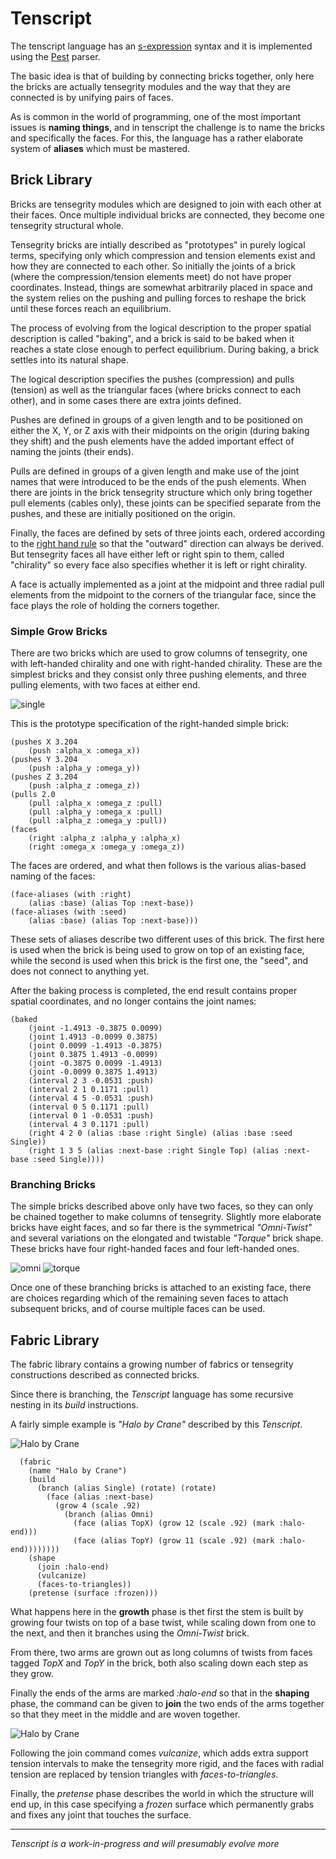 # Tenscript

The tenscript language has an [s-expression](https://en.wikipedia.org/wiki/S-expression) syntax and it is implemented using the [Pest](https://pest.rs/) parser.

The basic idea is that of building by connecting bricks together, only here the bricks are actually tensegrity modules and the way that they are connected is by unifying pairs of faces.

As is common in the world of programming, one of the most important issues is **naming things**, and in tenscript the challenge is to name the bricks and specifically the faces. For this, the language has a rather elaborate system of **aliases** which must be mastered.

## Brick Library

Bricks are tensegrity modules which are designed to join with each other at their faces. Once multiple individual bricks are connected, they become one tensegrity structural whole.

Tensegrity bricks are intially described as "prototypes" in purely logical terms, specifying only which compression and tension elements exist and how they are connected to each other. So initially the joints of a brick (where the compression/tension elements meet) do not have proper coordinates.  Instead, things are somewhat arbitrarily placed in space and the system relies on the pushing and pulling forces to reshape the brick until these forces reach an equilibrium.

The process of evolving from the logical description to the proper spatial description is called "baking", and a brick is said to be baked when it reaches a state close enough to perfect equilibrium. During baking, a brick settles into its natural shape.

The logical description specifies the pushes (compression) and pulls (tension) as well as the triangular faces (where bricks connect to each other), and in some cases there are extra joints defined.  

Pushes are defined in groups of a given length and to be positioned on either the X, Y, or Z axis with their midpoints on the origin (during baking they shift) and the push elements have the added important effect of naming the joints (their ends).

Pulls are defined in groups of a given length and make use of the joint names that were introduced to be the ends of the push elements. When there are joints in the brick tensegrity structure which only bring together pull elements (cables only), these joints can be specified separate from the pushes, and these are initially positioned on the origin.

Finally, the faces are defined by sets of three joints each, ordered according to the [right hand rule](https://en.wikipedia.org/wiki/Right-hand_rule) so that the "outward" direction can always be derived. But tensegrity faces all have either left or right spin to them, called "chirality" so every face also specifies whether it is left or right chirality.

A face is actually implemented as a joint at the midpoint and three radial pull elements from the midpoint to the corners of the triangular face, since the face plays the role of holding the corners together.

### Simple Grow Bricks

There are two bricks which are used to grow columns of tensegrity, one with left-handed chirality and one with right-handed chirality.  These are the simplest bricks and they consist only three pushing elements, and three pulling elements, with two faces at either end.

![single](single.png)

This is the prototype specification of the right-handed simple brick:

	(pushes X 3.204 
		(push :alpha_x :omega_x))
	(pushes Y 3.204 
		(push :alpha_y :omega_y))
	(pushes Z 3.204 
		(push :alpha_z :omega_z))
	(pulls 2.0
		(pull :alpha_x :omega_z :pull)
		(pull :alpha_y :omega_x :pull)
		(pull :alpha_z :omega_y :pull))
	(faces 
		(right :alpha_z :alpha_y :alpha_x) 
		(right :omega_x :omega_y :omega_z))

The faces are ordered, and what then follows is the various alias-based naming of the faces:

	(face-aliases (with :right) 
		(alias :base) (alias Top :next-base))
	(face-aliases (with :seed) 
		(alias :base) (alias Top :next-base)))

These sets of aliases describe two different uses of this brick. The first here is used when the brick is being used to grow on top of an existing face, while the second is used when this brick is the first one, the "seed", and does not connect to anything yet.

After the baking process is completed, the end result contains proper spatial coordinates, and no longer contains the joint names:

	(baked
		(joint -1.4913 -0.3875 0.0099)
		(joint 1.4913 -0.0099 0.3875)
		(joint 0.0099 -1.4913 -0.3875)
		(joint 0.3875 1.4913 -0.0099)
		(joint -0.3875 0.0099 -1.4913)
		(joint -0.0099 0.3875 1.4913)
		(interval 2 3 -0.0531 :push)
		(interval 2 1 0.1171 :pull)
		(interval 4 5 -0.0531 :push)
		(interval 0 5 0.1171 :pull)
		(interval 0 1 -0.0531 :push)
		(interval 4 3 0.1171 :pull)
		(right 4 2 0 (alias :base :right Single) (alias :base :seed Single))
		(right 1 3 5 (alias :next-base :right Single Top) (alias :next-base :seed Single))))


### Branching Bricks

The simple bricks described above only have two faces, so they can only be chained together to make columns of tensegrity. Slightly more elaborate bricks have eight faces, and so far there is the symmetrical *"Omni-Twist"* and several variations on the elongated and twistable *"Torque"* brick shape. These bricks have four right-handed faces and four left-handed ones.

![omni](omni.png)
![torque](torque.png)

Once one of these branching bricks is attached to an existing face, there are choices regarding which of the remaining seven faces to attach subsequent bricks, and of course multiple faces can be used.

## Fabric Library

The fabric library contains a growing number of fabrics or tensegrity constructions described as connected bricks.

Since there is branching, the *Tenscript* language has some recursive nesting in its *build* instructions.

A fairly simple example is *"Halo by Crane"* described by this *Tenscript*.

![Halo by Crane](halo-by-crane.png)

	  (fabric
	    (name "Halo by Crane")
	    (build
	      (branch (alias Single) (rotate) (rotate)
	        (face (alias :next-base)
	          (grow 4 (scale .92)
	            (branch (alias Omni)
	              (face (alias TopX) (grow 12 (scale .92) (mark :halo-end)))
	              (face (alias TopY) (grow 11 (scale .92) (mark :halo-end))))))))
	    (shape
	      (join :halo-end)
	      (vulcanize)
	      (faces-to-triangles))
	    (pretense (surface :frozen)))

What happens here in the **growth** phase is thet first the stem is built by growing four twists on top of a base twist, while scaling down from one to the next, and then it branches using the *Omni-Twist* brick.

From there, two arms are grown out as long columns of twists from faces tagged *TopX* and *TopY* in the brick, both also scaling down each step as they grow.

Finally the ends of the arms are marked *:halo-end* so that in the **shaping** phase, the command can be given to **join** the two ends of the arms together so that they meet in the middle and are woven together.

![Halo by Crane](halo-build.png)

Following the join command comes *vulcanize*, which adds extra support tension intervals to make the tensegrity more rigid, and the faces with radial tension are replaced by tension triangles with *faces-to-triangles*.

Finally, the *pretense* phase describes the world in which the structure will end up, in this case specifying a *frozen* surface which permanently grabs and fixes any joint that touches the surface.

---

*Tenscript is a work-in-progress and will presumably evolve more* 
